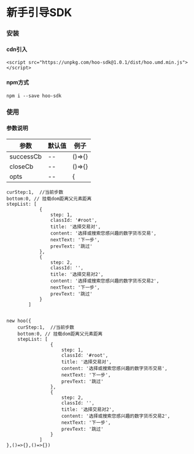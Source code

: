 
# 新手引导SDK

### 安装

#### cdn引入

```
<script src="https://unpkg.com/hoo-sdk@1.0.1/dist/hoo.umd.min.js"></script>
```

#### npm方式

```
npm i --save hoo-sdk
```

### 使用

#### 参数说明
参数| 默认值 | 例子
-------- | -----|----
successCb|--|()=>{}
closeCb|--|()=>{}
opts  | -- | {
    curStep:1,  //当前步数
    bottom:0, // 挂载dom距离父元素距离
    stepList: [
                {
                    step: 1,
                    classId: '#root',
                    title: '选择交易对',
                    content: '选择或搜索您感兴趣的数字货币交易',
                    nextText: '下一步',
                    prevText: '跳过'
                },
                {
                    step: 2,
                    classId: '',
                    title: '选择交易对2',
                    content: '选择或搜索您感兴趣的数字货币交易2',
                    nextText: '下一步',
                    prevText: '跳过'
                }
            ]
  

```

new hoo({
    curStep:1,  //当前步数
    bottom:0, // 挂载dom距离父元素距离
    stepList: [
                {
                    step: 1,
                    classId: '#root',
                    title: '选择交易对',
                    content: '选择或搜索您感兴趣的数字货币交易',
                    nextText: '下一步',
                    prevText: '跳过'
                },
                {
                    step: 2,
                    classId: '',
                    title: '选择交易对2',
                    content: '选择或搜索您感兴趣的数字货币交易2',
                    nextText: '下一步',
                    prevText: '跳过'
                }
            ]
},()=>{},()=>{})
```


